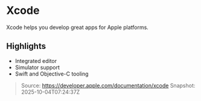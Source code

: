 <div role="main">

# Xcode

Xcode helps you develop great apps for Apple platforms.

## Highlights

- Integrated editor
- Simulator support
- Swift and Objective-C tooling

</div>

> Source: https://developer.apple.com/documentation/xcode
> Snapshot: 2025-10-04T07:24:37Z
